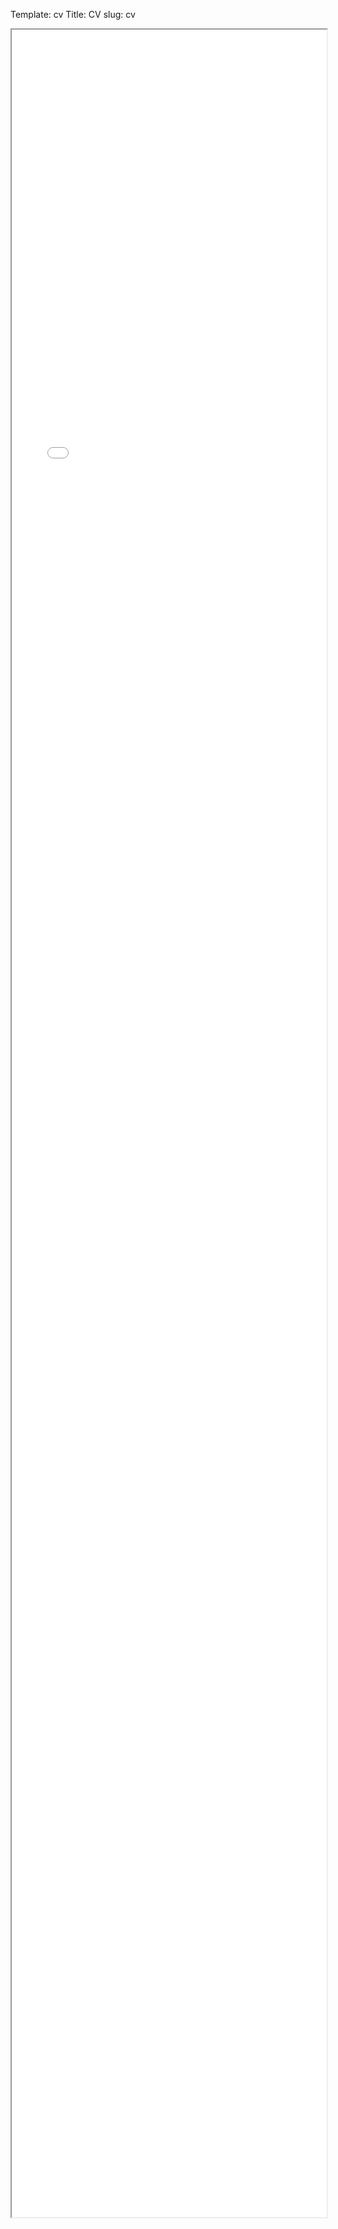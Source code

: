 Template: cv
Title: CV
slug: cv

<iframe id="cv-frame" class="cv-frame"
    width="100%" height="3500px" scrolling="no"
    src="//docs.google.com/document/d/1CX9Gkc8kCFKHogYvRG5WqbKkReF4cMRVI1kEs-wH_1M/pub?embedded=true">
</iframe>
